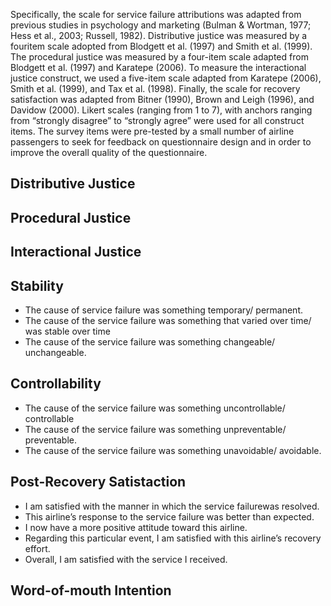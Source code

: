 

Specifically, the scale for service failure attributions was adapted from previous studies in psychology and marketing (Bulman & Wortman, 1977; Hess et al., 2003; Russell, 1982). Distributive justice was measured by a fouritem scale adopted from Blodgett et al. (1997) and Smith et al. (1999). The procedural justice was measured by a four-item scale adapted from Blodgett et al. (1997) and Karatepe (2006). To measure the interactional justice construct, we used a five-item scale adapted from Karatepe (2006), Smith et al. (1999), and Tax et al. (1998). Finally, the scale for recovery satisfaction was adapted from Bitner (1990), Brown and Leigh (1996), and Davidow (2000). Likert scales (ranging from 1 to 7), with anchors ranging from “strongly disagree” to “strongly agree” were used for all construct items. The survey items were pre-tested by a small number of airline passengers to seek for feedback on questionnaire design and in order to improve the overall quality of the questionnaire.


## Distributive Justice


## Procedural Justice

## Interactional Justice


## Stability
* The cause of service failure was something temporary/ permanent.
* The cause of the service failure was something that varied over time/ was stable over time
* The cause of the service failure was something changeable/ unchangeable.

## Controllability
* The cause of the service failure was something uncontrollable/ controllable
* The cause of the service failure was something unpreventable/ preventable.
* The cause of the service failure was something unavoidable/ avoidable.

## Post-Recovery Satistaction
* I am satisfied with the manner in which the service failurewas resolved.
* This airline’s response to the service failure was better than expected.
* I now have a more positive attitude toward this airline.
* Regarding this particular event, I am satisfied with this airline’s recovery effort.
* Overall, I am satisfied with the service I received.

## Word-of-mouth Intention


